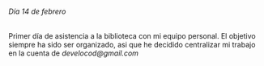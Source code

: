 ###### Día 14 de febrero
Primer día de asistencia a la biblioteca con mi equipo personal.
El objetivo siempre ha sido ser organizado, asi que he decidido centralizar mi trabajo en la cuenta de _develocod@gmail.com_ 
